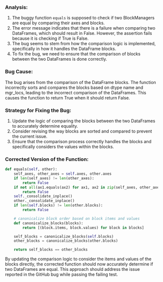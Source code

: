 ### Analysis:
1. The buggy function `equals` is supposed to check if two BlockManagers are equal by comparing their axes and blocks. 
2. The error message indicates that there is a failure when comparing two DataFrames, which should result in False. However, the assertion fails because it is checking if True is False.
3. The bug seems to stem from how the comparison logic is implemented, specifically in how it handles the DataFrame blocks.
4. To fix the bug, we need to ensure that the comparison of blocks between the two DataFrames is done correctly.

### Bug Cause:
The bug arises from the comparison of the DataFrame blocks. The function incorrectly sorts and compares the blocks based on dtype name and mgr_locs, leading to the incorrect comparison of the DataFrames. This causes the function to return True when it should return False.

### Strategy for Fixing the Bug:
1. Update the logic of comparing the blocks between the two DataFrames to accurately determine equality.
2. Consider revising the way blocks are sorted and compared to prevent the current issue.
3. Ensure that the comparison process correctly handles the blocks and specifically considers the values within the blocks.

### Corrected Version of the Function:
```python
def equals(self, other):
    self_axes, other_axes = self.axes, other.axes
    if len(self_axes) != len(other_axes):
        return False
    if not all(ax1.equals(ax2) for ax1, ax2 in zip(self_axes, other_axes)):
        return False
    self._consolidate_inplace()
    other._consolidate_inplace()
    if len(self.blocks) != len(other.blocks):
        return False

    # canonicalize block order based on block items and values
    def canonicalize_blocks(blocks):
        return [(block.items, block.values) for block in blocks]

    self_blocks = canonicalize_blocks(self.blocks)
    other_blocks = canonicalize_blocks(other.blocks)

    return self_blocks == other_blocks
```

By updating the comparison logic to consider the items and values of the blocks directly, the corrected function should now accurately determine if two DataFrames are equal. This approach should address the issue reported in the GitHub bug while passing the failing test.